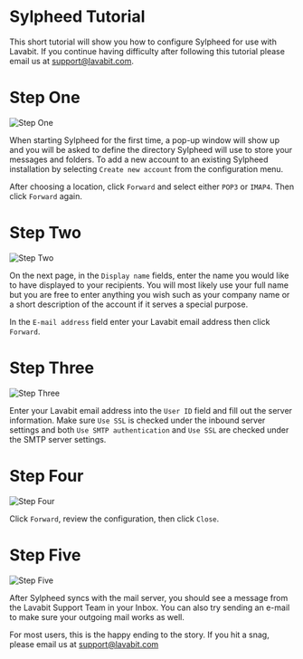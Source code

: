 
# Sylpheed Tutorial

This short tutorial will show you how to configure Sylpheed for use with Lavabit.
If you continue having difficulty after following this tutorial please email us at support@lavabit.com.

# Step One

![Step One](https://github.com/lavabit/tutorials/blob/master/sylpheed/step1.png "Step One")

When starting Sylpheed for the first time, a pop-up window will show up and you will be asked to define
the directory Sylpheed will use to store your messages and folders. To add a new account to an existing
Sylpheed installation by selecting `Create new account` from the configuration menu.

After choosing a location, click `Forward` and select either `POP3` or `IMAP4`. Then click `Forward` again.

# Step Two

![Step Two](https://github.com/lavabit/tutorials/blob/master/sylpheed/step2.png "Step Two")

On the next page, in the `Display name` fields, enter the name you would like to have displayed to your
recipients. You will most likely use your full name but you are free to enter anything you wish such as your
company name or a short description of the account if it serves a special purpose.

In the `E-mail address` field enter your Lavabit email address then click `Forward`.

# Step Three

![Step Three](https://github.com/lavabit/tutorials/blob/master/sylpheed/step3.png "Step Three")

Enter your Lavabit email address into the `User ID` field and fill out the server information. Make sure
`Use SSL` is checked under the inbound server settings and both `Use SMTP authentication` and `Use SSL` are
checked under the SMTP server settings.

# Step Four

![Step Four](https://github.com/lavabit/tutorials/blob/master/sylpheed/step4.png "Step Four")

Click `Forward`, review the configuration, then click `Close`.

# Step Five

![Step Five](https://github.com/lavabit/tutorials/blob/master/sylpheed/step5.png "Step Five")

After Sylpheed syncs with the mail server, you should see a message from the Lavabit Support Team in your Inbox.
You can also try sending an e-mail to make sure your outgoing mail works as well.

For most users, this is the happy ending to the story. If you hit a snag, please email us at support@lavabit.com

